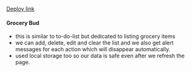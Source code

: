 
[Deploy link]('https://project-grocery-bud.netlify.app/')
#### Grocery Bud
- this is similar to to-do-list but dedicated to listing grocery items
- we can add, delete, edit and clear the list and we also get alert messages for each action which will disappear automatically.
- used local storage too so our data is safe even after we refresh the page.
